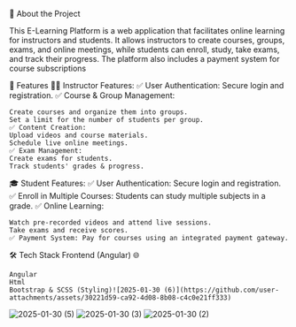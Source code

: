 📌 About the Project

This E-Learning Platform is a web application that facilitates online learning for instructors and students. It allows instructors to create courses, groups, exams, and online meetings, while students can enroll, study, take exams, and track their progress. The platform also includes a payment system for course subscriptions

🚀 Features
👨‍🏫 Instructor Features:
✅ User Authentication: Secure login and registration.
✅ Course & Group Management:

    Create courses and organize them into groups.
    Set a limit for the number of students per group.
    ✅ Content Creation:
    Upload videos and course materials.
    Schedule live online meetings.
    ✅ Exam Management:
    Create exams for students.
    Track students' grades & progress.

🎓 Student Features:
✅ User Authentication: Secure login and registration.
✅ Enroll in Multiple Courses: Students can study multiple subjects in a grade.
✅ Online Learning:

    Watch pre-recorded videos and attend live sessions.
    Take exams and receive scores.
    ✅ Payment System: Pay for courses using an integrated payment gateway.

🛠️ Tech Stack
Frontend (Angular) 🌐

    Angular 
    Html
    Bootstrap & SCSS (Styling)![2025-01-30 (6)](https://github.com/user-attachments/assets/30221d59-ca92-4d08-8b08-c4c0e21ff333)
![2025-01-30 (5)](https://github.com/user-attachments/assets/2f76b9ca-9110-487d-84da-44a0c4257f58)
![2025-01-30 (3)](https://github.com/user-attachments/assets/9ddd3438-bad6-4e7c-ac43-e4d6fb569821)
![2025-01-30 (2)](https://github.com/user-attachments/assets/e714000e-ad01-4d6a-a201-2deadc2ed9b5)

